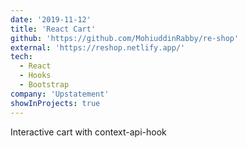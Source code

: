 ```yaml
---
date: '2019-11-12'
title: 'React Cart'
github: 'https://github.com/MohiuddinRabby/re-shop'
external: 'https://reshop.netlify.app/'
tech:
  - React
  - Hooks
  - Bootstrap
company: 'Upstatement'
showInProjects: true
---
```


Interactive cart with context-api-hook
